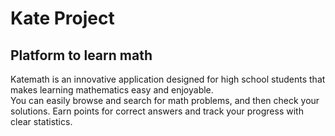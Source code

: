 <h1> Kate Project</h1>
<h2> Platform to learn math </h2>

Katemath is an innovative application designed for high school students that makes learning mathematics easy and enjoyable.<br>
You can easily browse and search for math problems, and then check your solutions. Earn points for correct answers and track your progress with clear statistics.

